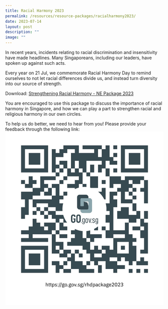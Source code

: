 ```yaml
---
title: Racial Harmony 2023
permalink: /resources/resource-packages/racialharmony2023/
date: 2023-07-14
layout: post
description: ""
image: ""
---
```

In recent years, incidents relating to racial discrimination and insensitivity have made headlines. Many Singaporeans, including our leaders, have spoken up against such acts.

Every year on 21 Jul, we commemorate Racial Harmony Day to remind ourselves to not let racial differences divide us, and instead turn diversity into our source of strength.

Download:
<a target="_blank" href="/files/packages/2023/ne%20engagement%20package%202023%20-%20strengthening%20racial%20harmony%20in%20sg.pdf">Strengthening Racial Harmony - NE Package 2023 </a> 

You are encouraged to use this package to discuss the importance of racial harmony in Singapore, and how we can play a part to strengthen racial and religious harmony in our own circles.

To help us do better, we need to hear from you! Please provide your feedback through the following link:
![](/images/rhd%20package%202023%20feedback.jpg)